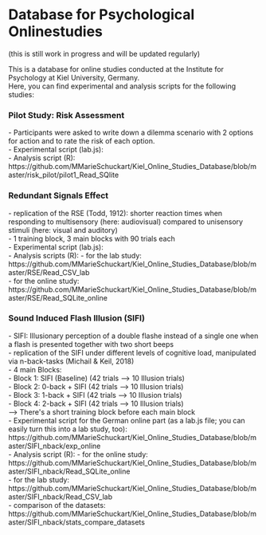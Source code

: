 <h1> Database for Psychological Onlinestudies</h1>
(this is still work in progress and will be updated regularly)<br>

This is a database for online studies conducted at the Institute for Psychology at Kiel University, Germany. <br>
Here, you can find experimental and analysis scripts for the following studies:<br>


<h3>Pilot Study: Risk Assessment</h3>
- Participants were asked to write down a dilemma scenario with 2 options for action and to rate the risk of each option.<br>
- Experimental script (lab.js):<br>
- Analysis script (R): <br> https://github.com/MMarieSchuckart/Kiel_Online_Studies_Database/blob/master/risk_pilot/pilot1_Read_SQlite


<h3>Redundant Signals Effect</h3>
- replication of the RSE (Todd, 1912): shorter reaction times when responding to multisensory (here: audiovisual) compared to unisensory stimuli (here: visual and auditory)<br>
- 1 training block, 3 main blocks with 90 trials each<br>
- Experimental script (lab.js):<br> 
- Analysis scripts (R):  
      - for the lab study:<br> 
https://github.com/MMarieSchuckart/Kiel_Online_Studies_Database/blob/master/RSE/Read_CSV_lab <br> 
      - for the online study:<br> 
https://github.com/MMarieSchuckart/Kiel_Online_Studies_Database/blob/master/RSE/Read_SQLite_online <br> 


<h3>Sound Induced Flash Illusion (SIFI)</h3>
- SIFI: Illusionary perception of a double flashe instead of a single one when a flash is presented together with two short beeps<br>
- replication of the SIFI under different levels of cognitive load, manipulated via n-back-tasks (Michail & Keil, 2018)<br>
- 4 main Blocks:<br>
  - Block 1: SIFI (Baseline) (42 trials --> 10 Illusion trials)<br>
  - Block 2: 0-back + SIFI (42 trials --> 10 Illusion trials)<br>
  - Block 3: 1-back + SIFI (42 trials --> 10 Illusion trials)<br>
  - Block 4: 2-back + SIFI (42 trials --> 10 Illusion trials)<br>
      --> There's a short training block before each main block<br>     
- Experimental script for the German online part (as a lab.js file; you can easily turn this into a lab study, too):<br>  https://github.com/MMarieSchuckart/Kiel_Online_Studies_Database/blob/master/SIFI_nback/exp_online <br>
- Analysis script (R): 
      - for the online study:<br>        https://github.com/MMarieSchuckart/Kiel_Online_Studies_Database/blob/master/SIFI_nback/Read_SQLite_online <br> 
      - for the lab study: <br> 
      https://github.com/MMarieSchuckart/Kiel_Online_Studies_Database/blob/master/SIFI_nback/Read_CSV_lab <br> 
      - comparison of the datasets: <br>
      https://github.com/MMarieSchuckart/Kiel_Online_Studies_Database/blob/master/SIFI_nback/stats_compare_datasets <br><br>





